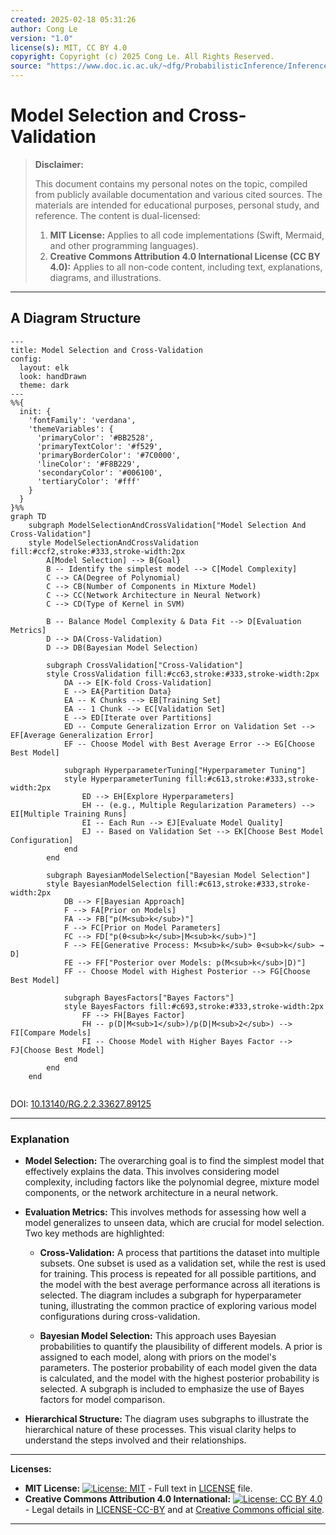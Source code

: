 ```yaml
---
created: 2025-02-18 05:31:26
author: Cong Le
version: "1.0"
license(s): MIT, CC BY 4.0
copyright: Copyright (c) 2025 Cong Le. All Rights Reserved.
source: "https://www.doc.ic.ac.uk/~dfg/ProbabilisticInference/InferenceAndMachineLearningNotes.pdf"
---
```




# Model Selection and Cross-Validation
> **Disclaimer:**
>
> This document contains my personal notes on the topic,
> compiled from publicly available documentation and various cited sources.
> The materials are intended for educational purposes, personal study, and reference.
> The content is dual-licensed:
> 1. **MIT License:** Applies to all code implementations (Swift, Mermaid, and other programming languages).
> 2. **Creative Commons Attribution 4.0 International License (CC BY 4.0):** Applies to all non-code content, including text, explanations, diagrams, and illustrations.
---


## A Diagram Structure


```mermaid
---
title: Model Selection and Cross-Validation
config:
  layout: elk
  look: handDrawn
  theme: dark
---
%%{
  init: {
    'fontFamily': 'verdana',
    'themeVariables': {
      'primaryColor': '#BB2528',
      'primaryTextColor': '#f529',
      'primaryBorderColor': '#7C0000',
      'lineColor': '#F8B229',
      'secondaryColor': '#006100',
      'tertiaryColor': '#fff'
    }
  }
}%%
graph TD
    subgraph ModelSelectionAndCrossValidation["Model Selection And Cross-Validation"]
    style ModelSelectionAndCrossValidation fill:#ccf2,stroke:#333,stroke-width:2px
        A[Model Selection] --> B{Goal}
        B -- Identify the simplest model --> C[Model Complexity]
        C --> CA(Degree of Polynomial)
        C --> CB(Number of Components in Mixture Model)
        C --> CC(Network Architecture in Neural Network)
        C --> CD(Type of Kernel in SVM)
        
        B -- Balance Model Complexity & Data Fit --> D[Evaluation Metrics]
        D --> DA(Cross-Validation)
        D --> DB(Bayesian Model Selection)
        
        subgraph CrossValidation["Cross-Validation"]
        style CrossValidation fill:#cc63,stroke:#333,stroke-width:2px
            DA --> E[K-fold Cross-Validation]
            E --> EA{Partition Data}
            EA -- K Chunks --> EB[Training Set]
            EA -- 1 Chunk --> EC[Validation Set]
            E --> ED[Iterate over Partitions]
            ED -- Compute Generalization Error on Validation Set --> EF[Average Generalization Error]
            EF -- Choose Model with Best Average Error --> EG[Choose Best Model]
            
            subgraph HyperparameterTuning["Hyperparameter Tuning"]
            style HyperparameterTuning fill:#c613,stroke:#333,stroke-width:2px
                ED --> EH[Explore Hyperparameters]
                EH -- (e.g., Multiple Regularization Parameters) --> EI[Multiple Training Runs]
                EI -- Each Run --> EJ[Evaluate Model Quality]
                EJ -- Based on Validation Set --> EK[Choose Best Model Configuration]
            end
        end
        
        subgraph BayesianModelSelection["Bayesian Model Selection"]
        style BayesianModelSelection fill:#c613,stroke:#333,stroke-width:2px
            DB --> F[Bayesian Approach]
            F --> FA[Prior on Models]
            FA --> FB["p(M<sub>k</sub>)"]
            F --> FC[Prior on Model Parameters]
            FC --> FD["p(θ<sub>k</sub>|M<sub>k</sub>)"]
            F --> FE[Generative Process: M<sub>k</sub> θ<sub>k</sub> → D]
            FE --> FF["Posterior over Models: p(M<sub>k</sub>|D)"]
            FF -- Choose Model with Highest Posterior --> FG[Choose Best Model]
            
            subgraph BayesFactors["Bayes Factors"]
            style BayesFactors fill:#c693,stroke:#333,stroke-width:2px
                FF --> FH[Bayes Factor]
                FH -- p(D|M<sub>1</sub>)/p(D|M<sub>2</sub>) --> FI[Compare Models]
                FI -- Choose Model with Higher Bayes Factor --> FJ[Choose Best Model]
            end
        end 
    end
    
```
DOI: [10.13140/RG.2.2.33627.89125](http://dx.doi.org/10.13140/RG.2.2.33627.89125)


---

### Explanation

* **Model Selection:**  The overarching goal is to find the simplest model that effectively explains the data.  This involves considering model complexity, including factors like the polynomial degree, mixture model components, or the network architecture in a neural network.

* **Evaluation Metrics:** This involves methods for assessing how well a model generalizes to unseen data, which are crucial for model selection.  Two key methods are highlighted:

    * **Cross-Validation:**  A process that partitions the dataset into multiple subsets.  One subset is used as a validation set, while the rest is used for training.  This process is repeated for all possible partitions, and the model with the best average performance across all iterations is selected.  The diagram includes a subgraph for hyperparameter tuning, illustrating the common practice of exploring various model configurations during cross-validation.

    * **Bayesian Model Selection:**  This approach uses Bayesian probabilities to quantify the plausibility of different models. A prior is assigned to each model, along with priors on the model's parameters. The posterior probability of each model given the data is calculated, and the model with the highest posterior probability is selected. A subgraph is included to emphasize the use of Bayes factors for model comparison.

* **Hierarchical Structure:**  The diagram uses subgraphs to illustrate the hierarchical nature of these processes.  This visual clarity helps to understand the steps involved and their relationships.



---
**Licenses:**

- **MIT License:**  [![License: MIT](https://img.shields.io/badge/License-MIT-yellow.svg)](LICENSE) - Full text in [LICENSE](LICENSE) file.
- **Creative Commons Attribution 4.0 International:** [![License: CC BY 4.0](https://licensebuttons.net/l/by/4.0/88x31.png)](LICENSE-CC-BY) - Legal details in [LICENSE-CC-BY](LICENSE-CC-BY) and at [Creative Commons official site](http://creativecommons.org/licenses/by/4.0/).

---